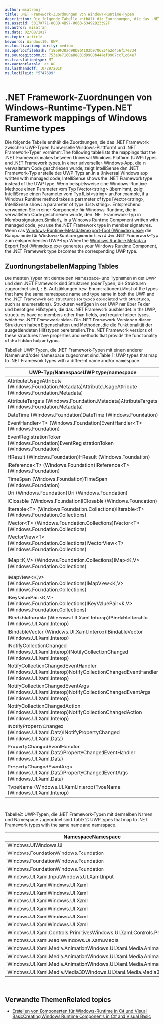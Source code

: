 ```yaml
---
author: msatranjr
title: .NET Framework-Zuordnungen von Windows-Runtime-Typen
description: Die folgende Tabelle enthält die Zuordnungen, die das .NET Framework zwischen UWP-Typen (Universelle Windows-Plattform) und .NET Framework-Typen vornimmt.
ms.assetid: 5317D771-808D-4B97-8063-63492B23292F
ms.author: misatran
ms.date: 02/08/2017
ms.topic: article
keywords: Windows10, UWP
ms.localizationpriority: medium
ms.openlocfilehash: f1869038ad98b8b4103b9706534a2d456f17e734
ms.sourcegitcommit: 753e0a7160a88830d9908b446ef0907cc71c64e7
ms.translationtype: MT
ms.contentlocale: de-DE
ms.lasthandoff: 10/29/2018
ms.locfileid: "5747699"
---
```

# <a name="net-framework-mappings-of-windows-runtime-types"></a><span data-ttu-id="a21f4-104">.NET Framework-Zuordnungen von Windows-Runtime-Typen</span><span class="sxs-lookup"><span data-stu-id="a21f4-104">.NET Framework mappings of Windows Runtime types</span></span>



<span data-ttu-id="a21f4-105">Die folgende Tabelle enthält die Zuordnungen, die das .NET Framework zwischen UWP-Typen (Universelle Windows-Plattform) und .NET Framework-Typen vornimmt.</span><span class="sxs-lookup"><span data-stu-id="a21f4-105">The following table lists the mappings that the .NET Framework makes between Universal Windows Platform (UWP) types and .NET Framework types.</span></span> <span data-ttu-id="a21f4-106">In einer universellen Windows-App, die in verwaltetem Code geschrieben wurde, zeigt IntelliSense den .NET Framework-Typ anstelle des UWP-Typs an.</span><span class="sxs-lookup"><span data-stu-id="a21f4-106">In a Universal Windows app written with managed code, IntelliSense shows the .NET Framework type instead of the UWP type.</span></span> <span data-ttu-id="a21f4-107">Wenn beispielsweise eine Windows-Runtime Methode einen Parameter vom Typ IVector&lt;string&gt; übernimmt, zeigt IntelliSense einen Parameter vom Typ IList&lt;string&gt; an.</span><span class="sxs-lookup"><span data-stu-id="a21f4-107">For example, if a Windows Runtime method takes a parameter of type IVector&lt;string&gt;, IntelliSense shows a parameter of type IList&lt;string&gt;.</span></span> <span data-ttu-id="a21f4-108">Entsprechend verwenden Sie in einer Komponente für Windows-Runtime, die in verwaltetem Code geschrieben wurde, den .NET Framework-Typ in Membersignaturen.</span><span class="sxs-lookup"><span data-stu-id="a21f4-108">Similarly, in a Windows Runtime Component written with managed code, you use the .NET Framework type in member signatures.</span></span> <span data-ttu-id="a21f4-109">Wenn das [Windows-Runtime-Metadatenexport-Tool (Winmdexp.exe)](https://msdn.microsoft.com/library/hh925576.aspx) die Komponente für Windows-Runtime generiert, wird der .NET Framework-Typ zum entsprechenden UWP-Typ.</span><span class="sxs-lookup"><span data-stu-id="a21f4-109">When the [Windows Runtime Metadata Export Tool (Winmdexp.exe)](https://msdn.microsoft.com/library/hh925576.aspx) generates your Windows Runtime Component, the .NET Framework type becomes the corresponding UWP type.</span></span>

## <a name="mapping-tables"></a><span data-ttu-id="a21f4-110">Zuordnungstabellen</span><span class="sxs-lookup"><span data-stu-id="a21f4-110">Mapping Tables</span></span>


<span data-ttu-id="a21f4-111">Die meisten Typen mit demselben Namespace- und Typnamen in der UWP und dem .NET Framework sind Strukturen (oder Typen, die Strukturen zugeordnet sind, z.B. Aufzählungen bzw. Enumerationen).</span><span class="sxs-lookup"><span data-stu-id="a21f4-111">Most of the types that have the same namespace name and type name in both the UWP and the .NET Framework are structures (or types associated with structures, such as enumerations).</span></span> <span data-ttu-id="a21f4-112">Strukturen verfügen in der UWP nur über Felder und benötigen Hilfstypen, die das .NET Framework ausblendet.</span><span class="sxs-lookup"><span data-stu-id="a21f4-112">In the UWP, structures have no members other than fields, and require helper types, which the .NET Framework hides.</span></span> <span data-ttu-id="a21f4-113">Die .NET Framework-Versionen dieser Strukturen haben Eigenschaften und Methoden, die die Funktionalität der ausgeblendeten Hilfstypen bereitstellen.</span><span class="sxs-lookup"><span data-stu-id="a21f4-113">The .NET Framework versions of these structures have properties and methods that provide the functionality of the hidden helper types.</span></span>

<span data-ttu-id="a21f4-114">Tabelle1: UWP-Typen, die .NET Framework-Typen mit einem anderen Namen und/oder Namespace zugeordnet sind.</span><span class="sxs-lookup"><span data-stu-id="a21f4-114">Table 1: UWP types that map to .NET Framework types with a different name and/or namespace.</span></span>

| <span data-ttu-id="a21f4-115">UWP-Typ/Namespace</span><span class="sxs-lookup"><span data-stu-id="a21f4-115">UWP type/namespace</span></span>                                            | <span data-ttu-id="a21f4-116">.NET Framework-Typ/Namespace</span><span class="sxs-lookup"><span data-stu-id="a21f4-116">.NET Framework type/namespace</span></span>                                          | <span data-ttu-id="a21f4-117">.NET Framework-Assembly</span><span class="sxs-lookup"><span data-stu-id="a21f4-117">.NET Framework assembly</span></span>                           |
|---------------------------------------------------------------|------------------------------------------------------------------------|---------------------------------------------------|
| <span data-ttu-id="a21f4-118">AttributeUsageAttribute (Windows.Foundation.Metadata)</span><span class="sxs-lookup"><span data-stu-id="a21f4-118">AttributeUsageAttribute (Windows.Foundation.Metadata)</span></span>         | <span data-ttu-id="a21f4-119">AttributeUsageAttribute (System)</span><span class="sxs-lookup"><span data-stu-id="a21f4-119">AttributeUsageAttribute (System)</span></span>                                       | <span data-ttu-id="a21f4-120">System.Runtime.dll</span><span class="sxs-lookup"><span data-stu-id="a21f4-120">System.Runtime.dll</span></span>                                |
| <span data-ttu-id="a21f4-121">AttributeTargets (Windows.Foundation.Metadata)</span><span class="sxs-lookup"><span data-stu-id="a21f4-121">AttributeTargets (Windows.Foundation.Metadata)</span></span>                | <span data-ttu-id="a21f4-122">AttributeTargets (System)</span><span class="sxs-lookup"><span data-stu-id="a21f4-122">AttributeTargets (System)</span></span>                                              | <span data-ttu-id="a21f4-123">System.Runtime.dll</span><span class="sxs-lookup"><span data-stu-id="a21f4-123">System.Runtime.dll</span></span>                                |
| <span data-ttu-id="a21f4-124">DateTime (Windows.Foundation)</span><span class="sxs-lookup"><span data-stu-id="a21f4-124">DateTime (Windows.Foundation)</span></span>                                 | <span data-ttu-id="a21f4-125">DateTimeOffset (System)</span><span class="sxs-lookup"><span data-stu-id="a21f4-125">DateTimeOffset (System)</span></span>                                                | <span data-ttu-id="a21f4-126">System.Runtime.dll</span><span class="sxs-lookup"><span data-stu-id="a21f4-126">System.Runtime.dll</span></span>                                |
| <span data-ttu-id="a21f4-127">EventHandler&lt;T&gt; (Windows.Foundation)</span><span class="sxs-lookup"><span data-stu-id="a21f4-127">EventHandler&lt;T&gt; (Windows.Foundation)</span></span>                    | <span data-ttu-id="a21f4-128">EventHandler&lt;T&gt; (System)</span><span class="sxs-lookup"><span data-stu-id="a21f4-128">EventHandler&lt;T&gt; (System)</span></span>                                         | <span data-ttu-id="a21f4-129">System.Runtime.dll</span><span class="sxs-lookup"><span data-stu-id="a21f4-129">System.Runtime.dll</span></span>                                |
| <span data-ttu-id="a21f4-130">EventRegistrationToken (Windows.Foundation)</span><span class="sxs-lookup"><span data-stu-id="a21f4-130">EventRegistrationToken (Windows.Foundation)</span></span>                   | <span data-ttu-id="a21f4-131">EventRegistrationToken (System.Runtime.InteropServices.WindowsRuntime)</span><span class="sxs-lookup"><span data-stu-id="a21f4-131">EventRegistrationToken (System.Runtime.InteropServices.WindowsRuntime)</span></span> | <span data-ttu-id="a21f4-132">System.Runtime.InteropServices.WindowsRuntime.dll</span><span class="sxs-lookup"><span data-stu-id="a21f4-132">System.Runtime.InteropServices.WindowsRuntime.dll</span></span> |
| <span data-ttu-id="a21f4-133">HResult (Windows.Foundation)</span><span class="sxs-lookup"><span data-stu-id="a21f4-133">HResult (Windows.Foundation)</span></span>                                  | <span data-ttu-id="a21f4-134">Exception (System)</span><span class="sxs-lookup"><span data-stu-id="a21f4-134">Exception (System)</span></span>                                                     | <span data-ttu-id="a21f4-135">System.Runtime.dll</span><span class="sxs-lookup"><span data-stu-id="a21f4-135">System.Runtime.dll</span></span>                                |
| <span data-ttu-id="a21f4-136">IReference&lt;T&gt; (Windows.Foundation)</span><span class="sxs-lookup"><span data-stu-id="a21f4-136">IReference&lt;T&gt; (Windows.Foundation)</span></span>                      | <span data-ttu-id="a21f4-137">Nullable&lt;T&gt; (System)</span><span class="sxs-lookup"><span data-stu-id="a21f4-137">Nullable&lt;T&gt; (System)</span></span>                                             | <span data-ttu-id="a21f4-138">System.Runtime.dll</span><span class="sxs-lookup"><span data-stu-id="a21f4-138">System.Runtime.dll</span></span>                                |
| <span data-ttu-id="a21f4-139">TimeSpan (Windows.Foundation)</span><span class="sxs-lookup"><span data-stu-id="a21f4-139">TimeSpan (Windows.Foundation)</span></span>                                 | <span data-ttu-id="a21f4-140">TimeSpan (System)</span><span class="sxs-lookup"><span data-stu-id="a21f4-140">TimeSpan (System)</span></span>                                                      | <span data-ttu-id="a21f4-141">System.Runtime.dll</span><span class="sxs-lookup"><span data-stu-id="a21f4-141">System.Runtime.dll</span></span>                                |
| <span data-ttu-id="a21f4-142">Uri (Windows.Foundation)</span><span class="sxs-lookup"><span data-stu-id="a21f4-142">Uri (Windows.Foundation)</span></span>                                      | <span data-ttu-id="a21f4-143">Uri (System)</span><span class="sxs-lookup"><span data-stu-id="a21f4-143">Uri (System)</span></span>                                                           | <span data-ttu-id="a21f4-144">System.Runtime.dll</span><span class="sxs-lookup"><span data-stu-id="a21f4-144">System.Runtime.dll</span></span>                                |
| <span data-ttu-id="a21f4-145">IClosable (Windows.Foundation)</span><span class="sxs-lookup"><span data-stu-id="a21f4-145">IClosable (Windows.Foundation)</span></span>                                | <span data-ttu-id="a21f4-146">IDisposable (System)</span><span class="sxs-lookup"><span data-stu-id="a21f4-146">IDisposable (System)</span></span>                                                   | <span data-ttu-id="a21f4-147">System.Runtime.dll</span><span class="sxs-lookup"><span data-stu-id="a21f4-147">System.Runtime.dll</span></span>                                |
| <span data-ttu-id="a21f4-148">IIterable&lt;T&gt; (Windows.Foundation.Collections)</span><span class="sxs-lookup"><span data-stu-id="a21f4-148">IIterable&lt;T&gt; (Windows.Foundation.Collections)</span></span>           | <span data-ttu-id="a21f4-149">IEnumerable&lt;T&gt; (System.Collections.Generic)</span><span class="sxs-lookup"><span data-stu-id="a21f4-149">IEnumerable&lt;T&gt; (System.Collections.Generic)</span></span>                      | <span data-ttu-id="a21f4-150">System.Runtime.dll</span><span class="sxs-lookup"><span data-stu-id="a21f4-150">System.Runtime.dll</span></span>                                |
| <span data-ttu-id="a21f4-151">IVector&lt;T&gt; (Windows.Foundation.Collections)</span><span class="sxs-lookup"><span data-stu-id="a21f4-151">IVector&lt;T&gt; (Windows.Foundation.Collections)</span></span>             | <span data-ttu-id="a21f4-152">IList&lt;T&gt; (System.Collections.Generic)</span><span class="sxs-lookup"><span data-stu-id="a21f4-152">IList&lt;T&gt; (System.Collections.Generic)</span></span>                            | <span data-ttu-id="a21f4-153">System.Runtime.dll</span><span class="sxs-lookup"><span data-stu-id="a21f4-153">System.Runtime.dll</span></span>                                |
| <span data-ttu-id="a21f4-154">IVectorView&lt;T&gt; (Windows.Foundation.Collections)</span><span class="sxs-lookup"><span data-stu-id="a21f4-154">IVectorView&lt;T&gt; (Windows.Foundation.Collections)</span></span>         | <span data-ttu-id="a21f4-155">IReadOnlyList&lt;T&gt; (System.Collections.Generic)</span><span class="sxs-lookup"><span data-stu-id="a21f4-155">IReadOnlyList&lt;T&gt; (System.Collections.Generic)</span></span>                    | <span data-ttu-id="a21f4-156">System.Runtime.dll</span><span class="sxs-lookup"><span data-stu-id="a21f4-156">System.Runtime.dll</span></span>                                |
| <span data-ttu-id="a21f4-157">IMap&lt;K,V&gt; (Windows.Foundation.Collections)</span><span class="sxs-lookup"><span data-stu-id="a21f4-157">IMap&lt;K,V&gt; (Windows.Foundation.Collections)</span></span>              | <span data-ttu-id="a21f4-158">IDictionary&lt;TKey,TValue&gt; (System.Collections.Generic)</span><span class="sxs-lookup"><span data-stu-id="a21f4-158">IDictionary&lt;TKey,TValue&gt; (System.Collections.Generic)</span></span>            | <span data-ttu-id="a21f4-159">System.Runtime.dll</span><span class="sxs-lookup"><span data-stu-id="a21f4-159">System.Runtime.dll</span></span>                                |
| <span data-ttu-id="a21f4-160">IMapView&lt;K,V&gt; (Windows.Foundation.Collections)</span><span class="sxs-lookup"><span data-stu-id="a21f4-160">IMapView&lt;K,V&gt; (Windows.Foundation.Collections)</span></span>          | <span data-ttu-id="a21f4-161">IReadOnlyDictionary&lt;TKey,TValue&gt; (System.Collections.Generic)</span><span class="sxs-lookup"><span data-stu-id="a21f4-161">IReadOnlyDictionary&lt;TKey,TValue&gt; (System.Collections.Generic)</span></span>    | <span data-ttu-id="a21f4-162">System.Runtime.dll</span><span class="sxs-lookup"><span data-stu-id="a21f4-162">System.Runtime.dll</span></span>                                |
| <span data-ttu-id="a21f4-163">IKeyValuePair&lt;K,V&gt; (Windows.Foundation.Collections)</span><span class="sxs-lookup"><span data-stu-id="a21f4-163">IKeyValuePair&lt;K,V&gt; (Windows.Foundation.Collections)</span></span>     | <span data-ttu-id="a21f4-164">KeyValuePair&lt;TKey,TValue&gt; (System.Collections.Generic)</span><span class="sxs-lookup"><span data-stu-id="a21f4-164">KeyValuePair&lt;TKey,TValue&gt; (System.Collections.Generic)</span></span>           | <span data-ttu-id="a21f4-165">System.Runtime.dll</span><span class="sxs-lookup"><span data-stu-id="a21f4-165">System.Runtime.dll</span></span>                                |
| <span data-ttu-id="a21f4-166">IBindableIterable (Windows.UI.Xaml.Interop)</span><span class="sxs-lookup"><span data-stu-id="a21f4-166">IBindableIterable (Windows.UI.Xaml.Interop)</span></span>                   | <span data-ttu-id="a21f4-167">IEnumerable (System.Collections)</span><span class="sxs-lookup"><span data-stu-id="a21f4-167">IEnumerable (System.Collections)</span></span>                                       | <span data-ttu-id="a21f4-168">System.Runtime.dll</span><span class="sxs-lookup"><span data-stu-id="a21f4-168">System.Runtime.dll</span></span>                                |
| <span data-ttu-id="a21f4-169">IBindableVector (Windows.UI.Xaml.Interop)</span><span class="sxs-lookup"><span data-stu-id="a21f4-169">IBindableVector (Windows.UI.Xaml.Interop)</span></span>                     | <span data-ttu-id="a21f4-170">IList (System.Collections)</span><span class="sxs-lookup"><span data-stu-id="a21f4-170">IList (System.Collections)</span></span>                                             | <span data-ttu-id="a21f4-171">System.Runtime.dll</span><span class="sxs-lookup"><span data-stu-id="a21f4-171">System.Runtime.dll</span></span>                                |
| <span data-ttu-id="a21f4-172">INotifyCollectionChanged (Windows.UI.Xaml.Interop)</span><span class="sxs-lookup"><span data-stu-id="a21f4-172">INotifyCollectionChanged (Windows.UI.Xaml.Interop)</span></span>            | <span data-ttu-id="a21f4-173">INotifyCollectionChanged (System.Collections.Specialized)</span><span class="sxs-lookup"><span data-stu-id="a21f4-173">INotifyCollectionChanged (System.Collections.Specialized)</span></span>              | <span data-ttu-id="a21f4-174">System.ObjectModel.dll</span><span class="sxs-lookup"><span data-stu-id="a21f4-174">System.ObjectModel.dll</span></span>                            |
| <span data-ttu-id="a21f4-175">NotifyCollectionChangedEventHandler (Windows.UI.Xaml.Interop)</span><span class="sxs-lookup"><span data-stu-id="a21f4-175">NotifyCollectionChangedEventHandler (Windows.UI.Xaml.Interop)</span></span> | <span data-ttu-id="a21f4-176">NotifyCollectionChangedEventHandler (System.Collections.Specialized)</span><span class="sxs-lookup"><span data-stu-id="a21f4-176">NotifyCollectionChangedEventHandler (System.Collections.Specialized)</span></span>   | <span data-ttu-id="a21f4-177">System.ObjectModel.dll</span><span class="sxs-lookup"><span data-stu-id="a21f4-177">System.ObjectModel.dll</span></span>                            |
| <span data-ttu-id="a21f4-178">NotifyCollectionChangedEventArgs (Windows.UI.Xaml.Interop)</span><span class="sxs-lookup"><span data-stu-id="a21f4-178">NotifyCollectionChangedEventArgs (Windows.UI.Xaml.Interop)</span></span>    | <span data-ttu-id="a21f4-179">NotifyCollectionChangedEventArgs (System.Collections.Specialized)</span><span class="sxs-lookup"><span data-stu-id="a21f4-179">NotifyCollectionChangedEventArgs (System.Collections.Specialized)</span></span>      | <span data-ttu-id="a21f4-180">System.ObjectModel.dll</span><span class="sxs-lookup"><span data-stu-id="a21f4-180">System.ObjectModel.dll</span></span>                            |
| <span data-ttu-id="a21f4-181">NotifyCollectionChangedAction (Windows.UI.Xaml.Interop)</span><span class="sxs-lookup"><span data-stu-id="a21f4-181">NotifyCollectionChangedAction (Windows.UI.Xaml.Interop)</span></span>       | <span data-ttu-id="a21f4-182">NotifyCollectionChangedAction (System.Collections.Specialized)</span><span class="sxs-lookup"><span data-stu-id="a21f4-182">NotifyCollectionChangedAction (System.Collections.Specialized)</span></span>         | <span data-ttu-id="a21f4-183">System.ObjectModel.dll</span><span class="sxs-lookup"><span data-stu-id="a21f4-183">System.ObjectModel.dll</span></span>                            |
| <span data-ttu-id="a21f4-184">INotifyPropertyChanged (Windows.UI.Xaml.Data)</span><span class="sxs-lookup"><span data-stu-id="a21f4-184">INotifyPropertyChanged (Windows.UI.Xaml.Data)</span></span>                 | <span data-ttu-id="a21f4-185">INotifyPropertyChanged (System.ComponentModel)</span><span class="sxs-lookup"><span data-stu-id="a21f4-185">INotifyPropertyChanged (System.ComponentModel)</span></span>                         | <span data-ttu-id="a21f4-186">System.ObjectModel.dll</span><span class="sxs-lookup"><span data-stu-id="a21f4-186">System.ObjectModel.dll</span></span>                            |
| <span data-ttu-id="a21f4-187">PropertyChangedEventHandler (Windows.UI.Xaml.Data)</span><span class="sxs-lookup"><span data-stu-id="a21f4-187">PropertyChangedEventHandler (Windows.UI.Xaml.Data)</span></span>            | <span data-ttu-id="a21f4-188">PropertyChangedEventHandler (System.ComponentModel)</span><span class="sxs-lookup"><span data-stu-id="a21f4-188">PropertyChangedEventHandler (System.ComponentModel)</span></span>                    | <span data-ttu-id="a21f4-189">System.ObjectModel.dll</span><span class="sxs-lookup"><span data-stu-id="a21f4-189">System.ObjectModel.dll</span></span>                            |
| <span data-ttu-id="a21f4-190">PropertyChangedEventArgs (Windows.UI.Xaml.Data)</span><span class="sxs-lookup"><span data-stu-id="a21f4-190">PropertyChangedEventArgs (Windows.UI.Xaml.Data)</span></span>               | <span data-ttu-id="a21f4-191">PropertyChangedEventArgs (System.ComponentModel)</span><span class="sxs-lookup"><span data-stu-id="a21f4-191">PropertyChangedEventArgs (System.ComponentModel)</span></span>                       | <span data-ttu-id="a21f4-192">System.ObjectModel.dll</span><span class="sxs-lookup"><span data-stu-id="a21f4-192">System.ObjectModel.dll</span></span>                            |
| <span data-ttu-id="a21f4-193">TypeName (Windows.UI.Xaml.Interop)</span><span class="sxs-lookup"><span data-stu-id="a21f4-193">TypeName (Windows.UI.Xaml.Interop)</span></span>                            | <span data-ttu-id="a21f4-194">Type (System)</span><span class="sxs-lookup"><span data-stu-id="a21f4-194">Type (System)</span></span>                                                          | <span data-ttu-id="a21f4-195">System.Runtime.dll</span><span class="sxs-lookup"><span data-stu-id="a21f4-195">System.Runtime.dll</span></span>                                |

 

<span data-ttu-id="a21f4-196">Tabelle2: UWP-Typen, die .NET Framework-Typen mit demselben Namen und Namespace zugeordnet sind.</span><span class="sxs-lookup"><span data-stu-id="a21f4-196">Table 2: UWP types that map to .NET Framework types with the same name and namespace.</span></span>

| <span data-ttu-id="a21f4-197">Namespace</span><span class="sxs-lookup"><span data-stu-id="a21f4-197">Namespace</span></span>                           | <span data-ttu-id="a21f4-198">Typ</span><span class="sxs-lookup"><span data-stu-id="a21f4-198">Type</span></span>               | <span data-ttu-id="a21f4-199">.NET Framework-Assembly</span><span class="sxs-lookup"><span data-stu-id="a21f4-199">.NET Framework assembly</span></span>                   |
|-------------------------------------|--------------------|-------------------------------------------|
| <span data-ttu-id="a21f4-200">Windows.UI</span><span class="sxs-lookup"><span data-stu-id="a21f4-200">Windows.UI</span></span>                          | <span data-ttu-id="a21f4-201">Color</span><span class="sxs-lookup"><span data-stu-id="a21f4-201">Color</span></span>              | <span data-ttu-id="a21f4-202">System.Runtime.WindowsRuntime.dll</span><span class="sxs-lookup"><span data-stu-id="a21f4-202">System.Runtime.WindowsRuntime.dll</span></span>         |
| <span data-ttu-id="a21f4-203">Windows.Foundation</span><span class="sxs-lookup"><span data-stu-id="a21f4-203">Windows.Foundation</span></span>                  | <span data-ttu-id="a21f4-204">Point</span><span class="sxs-lookup"><span data-stu-id="a21f4-204">Point</span></span>              | <span data-ttu-id="a21f4-205">System.Runtime.WindowsRuntime.dll</span><span class="sxs-lookup"><span data-stu-id="a21f4-205">System.Runtime.WindowsRuntime.dll</span></span>         |
| <span data-ttu-id="a21f4-206">Windows.Foundation</span><span class="sxs-lookup"><span data-stu-id="a21f4-206">Windows.Foundation</span></span>                  | <span data-ttu-id="a21f4-207">Rect</span><span class="sxs-lookup"><span data-stu-id="a21f4-207">Rect</span></span>               | <span data-ttu-id="a21f4-208">System.Runtime.WindowsRuntime.dll</span><span class="sxs-lookup"><span data-stu-id="a21f4-208">System.Runtime.WindowsRuntime.dll</span></span>         |
| <span data-ttu-id="a21f4-209">Windows.Foundation</span><span class="sxs-lookup"><span data-stu-id="a21f4-209">Windows.Foundation</span></span>                  | <span data-ttu-id="a21f4-210">Size</span><span class="sxs-lookup"><span data-stu-id="a21f4-210">Size</span></span>               | <span data-ttu-id="a21f4-211">System.Runtime.WindowsRuntime.dll</span><span class="sxs-lookup"><span data-stu-id="a21f4-211">System.Runtime.WindowsRuntime.dll</span></span>         |
| <span data-ttu-id="a21f4-212">Windows.UI.Xaml.Input</span><span class="sxs-lookup"><span data-stu-id="a21f4-212">Windows.UI.Xaml.Input</span></span>               | <span data-ttu-id="a21f4-213">ICommand</span><span class="sxs-lookup"><span data-stu-id="a21f4-213">ICommand</span></span>           | <span data-ttu-id="a21f4-214">System.ObjectModel.dll</span><span class="sxs-lookup"><span data-stu-id="a21f4-214">System.ObjectModel.dll</span></span>                    |
| <span data-ttu-id="a21f4-215">Windows.UI.Xaml</span><span class="sxs-lookup"><span data-stu-id="a21f4-215">Windows.UI.Xaml</span></span>                     | <span data-ttu-id="a21f4-216">CornerRadius</span><span class="sxs-lookup"><span data-stu-id="a21f4-216">CornerRadius</span></span>       | <span data-ttu-id="a21f4-217">System.Runtime.WindowsRuntime.UI.Xaml.dll</span><span class="sxs-lookup"><span data-stu-id="a21f4-217">System.Runtime.WindowsRuntime.UI.Xaml.dll</span></span> |
| <span data-ttu-id="a21f4-218">Windows.UI.Xaml</span><span class="sxs-lookup"><span data-stu-id="a21f4-218">Windows.UI.Xaml</span></span>                     | <span data-ttu-id="a21f4-219">Duration</span><span class="sxs-lookup"><span data-stu-id="a21f4-219">Duration</span></span>           | <span data-ttu-id="a21f4-220">System.Runtime.WindowsRuntime.UI.Xaml.dll</span><span class="sxs-lookup"><span data-stu-id="a21f4-220">System.Runtime.WindowsRuntime.UI.Xaml.dll</span></span> |
| <span data-ttu-id="a21f4-221">Windows.UI.Xaml</span><span class="sxs-lookup"><span data-stu-id="a21f4-221">Windows.UI.Xaml</span></span>                     | <span data-ttu-id="a21f4-222">DurationTyp</span><span class="sxs-lookup"><span data-stu-id="a21f4-222">DurationType</span></span>       | <span data-ttu-id="a21f4-223">System.Runtime.WindowsRuntime.UI.Xaml.dll</span><span class="sxs-lookup"><span data-stu-id="a21f4-223">System.Runtime.WindowsRuntime.UI.Xaml.dll</span></span> |
| <span data-ttu-id="a21f4-224">Windows.UI.Xaml</span><span class="sxs-lookup"><span data-stu-id="a21f4-224">Windows.UI.Xaml</span></span>                     | <span data-ttu-id="a21f4-225">GridLength</span><span class="sxs-lookup"><span data-stu-id="a21f4-225">GridLength</span></span>         | <span data-ttu-id="a21f4-226">System.Runtime.WindowsRuntime.UI.Xaml.dll</span><span class="sxs-lookup"><span data-stu-id="a21f4-226">System.Runtime.WindowsRuntime.UI.Xaml.dll</span></span> |
| <span data-ttu-id="a21f4-227">Windows.UI.Xaml</span><span class="sxs-lookup"><span data-stu-id="a21f4-227">Windows.UI.Xaml</span></span>                     | <span data-ttu-id="a21f4-228">GridUnitType</span><span class="sxs-lookup"><span data-stu-id="a21f4-228">GridUnitType</span></span>       | <span data-ttu-id="a21f4-229">System.Runtime.WindowsRuntime.UI.Xaml.dll</span><span class="sxs-lookup"><span data-stu-id="a21f4-229">System.Runtime.WindowsRuntime.UI.Xaml.dll</span></span> |
| <span data-ttu-id="a21f4-230">Windows.UI.Xaml</span><span class="sxs-lookup"><span data-stu-id="a21f4-230">Windows.UI.Xaml</span></span>                     | <span data-ttu-id="a21f4-231">Thickness</span><span class="sxs-lookup"><span data-stu-id="a21f4-231">Thickness</span></span>          | <span data-ttu-id="a21f4-232">System.Runtime.WindowsRuntime.UI.Xaml.dll</span><span class="sxs-lookup"><span data-stu-id="a21f4-232">System.Runtime.WindowsRuntime.UI.Xaml.dll</span></span> |
| <span data-ttu-id="a21f4-233">Windows.UI.Xaml.Controls.Primitives</span><span class="sxs-lookup"><span data-stu-id="a21f4-233">Windows.UI.Xaml.Controls.Primitives</span></span> | <span data-ttu-id="a21f4-234">GeneratorPosition</span><span class="sxs-lookup"><span data-stu-id="a21f4-234">GeneratorPosition</span></span>  | <span data-ttu-id="a21f4-235">System.Runtime.WindowsRuntime.UI.Xaml.dll</span><span class="sxs-lookup"><span data-stu-id="a21f4-235">System.Runtime.WindowsRuntime.UI.Xaml.dll</span></span> |
| <span data-ttu-id="a21f4-236">Windows.UI.Xaml.Media</span><span class="sxs-lookup"><span data-stu-id="a21f4-236">Windows.UI.Xaml.Media</span></span>               | <span data-ttu-id="a21f4-237">Matrix</span><span class="sxs-lookup"><span data-stu-id="a21f4-237">Matrix</span></span>             | <span data-ttu-id="a21f4-238">System.Runtime.WindowsRuntime.UI.Xaml.dll</span><span class="sxs-lookup"><span data-stu-id="a21f4-238">System.Runtime.WindowsRuntime.UI.Xaml.dll</span></span> |
| <span data-ttu-id="a21f4-239">Windows.UI.Xaml.Media.Animation</span><span class="sxs-lookup"><span data-stu-id="a21f4-239">Windows.UI.Xaml.Media.Animation</span></span>     | <span data-ttu-id="a21f4-240">KeyTime</span><span class="sxs-lookup"><span data-stu-id="a21f4-240">KeyTime</span></span>            | <span data-ttu-id="a21f4-241">System.Runtime.WindowsRuntime.UI.Xaml.dll</span><span class="sxs-lookup"><span data-stu-id="a21f4-241">System.Runtime.WindowsRuntime.UI.Xaml.dll</span></span> |
| <span data-ttu-id="a21f4-242">Windows.UI.Xaml.Media.Animation</span><span class="sxs-lookup"><span data-stu-id="a21f4-242">Windows.UI.Xaml.Media.Animation</span></span>     | <span data-ttu-id="a21f4-243">RepeatBehavior</span><span class="sxs-lookup"><span data-stu-id="a21f4-243">RepeatBehavior</span></span>     | <span data-ttu-id="a21f4-244">System.Runtime.WindowsRuntime.UI.Xaml.dll</span><span class="sxs-lookup"><span data-stu-id="a21f4-244">System.Runtime.WindowsRuntime.UI.Xaml.dll</span></span> |
| <span data-ttu-id="a21f4-245">Windows.UI.Xaml.Media.Animation</span><span class="sxs-lookup"><span data-stu-id="a21f4-245">Windows.UI.Xaml.Media.Animation</span></span>     | <span data-ttu-id="a21f4-246">RepeatBehaviorTyp</span><span class="sxs-lookup"><span data-stu-id="a21f4-246">RepeatBehaviorType</span></span> | <span data-ttu-id="a21f4-247">System.Runtime.WindowsRuntime.UI.Xaml.dll</span><span class="sxs-lookup"><span data-stu-id="a21f4-247">System.Runtime.WindowsRuntime.UI.Xaml.dll</span></span> |
| <span data-ttu-id="a21f4-248">Windows.UI.Xaml.Media.Media3D</span><span class="sxs-lookup"><span data-stu-id="a21f4-248">Windows.UI.Xaml.Media.Media3D</span></span>       | <span data-ttu-id="a21f4-249">Matrix3D</span><span class="sxs-lookup"><span data-stu-id="a21f4-249">Matrix3D</span></span>           | <span data-ttu-id="a21f4-250">System.Runtime.WindowsRuntime.UI.Xaml.dll</span><span class="sxs-lookup"><span data-stu-id="a21f4-250">System.Runtime.WindowsRuntime.UI.Xaml.dll</span></span> |

 

## <a name="related-topics"></a><span data-ttu-id="a21f4-251">Verwandte Themen</span><span class="sxs-lookup"><span data-stu-id="a21f4-251">Related topics</span></span>

* [<span data-ttu-id="a21f4-252">Erstellen von Komponenten für Windows-Runtime in C# und Visual Basic</span><span class="sxs-lookup"><span data-stu-id="a21f4-252">Creating Windows Runtime Components in C# and Visual Basic</span></span>](creating-windows-runtime-components-in-csharp-and-visual-basic.md)
